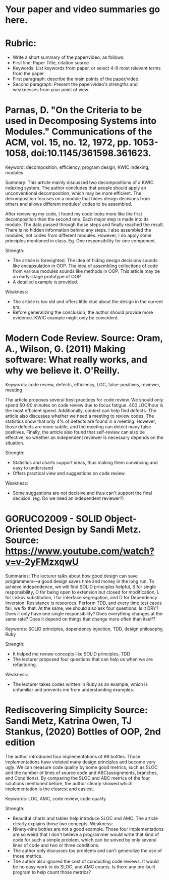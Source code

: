 # Your paper and video summaries go here.

# Rubric:
* Write a short summary of the paper/video, as follows:
* First line: Paper Title, citation source
* Keywords: List keywords from paper, or select 4-8 most relevant terms from the paper
* First paragraph: describe the main points of the paper/video.
* Second paragraph: Present the paper/video's strengths and weaknesses from your point of view.


# Parnas, D. "On the Criteria to be used in Decomposing Systems into Modules." Communications of the ACM, vol. 15, no. 12, 1972, pp. 1053-1058, doi:10.1145/361598.361623.

Keyword: decomposition, efficiency, program design, KWIC indexing, modules

Summary:
This article mainly discussed two decompositions of a KWIC indexing system. The author concludes that people should apply an unconventional decomposition, which may be more efficient. The decomposition focuses on a module that hides design decisions from others and allows different modules' codes to be assembled.

After reviewing my code, I found my code looks more like the first decomposition than the second one. Each major step is made into its module. The data passed through those steps and finally reached the result. There is no hidden information behind any steps. I also assembled the modules, not codes from different modules. However, I do apply some principles mentioned in class. Eg. One responsibility for one component.

Strength:
* The article is foresighted. The idea of hiding design decisions sounds like encapsulation in OOP. The idea of assembling collections of code from various modules sounds like methods in OOP. This article may be an early-stage prototype of OOP
* A detailed example is provided.

Weakness:
* The article is too old and offers little clue about the design in the current era. 
* Before generalizing the conclusion, the author should provide more evidence. KWIC example might only be coincident.


# Modern Code Review. Source: Oram, A., Wilson, G. (2011) Making software: What really works, and why we believe it. O'Reilly.

Keywords: code review, defects, efficiency,
LOC, false-positives, reviewer, meeting

The article proposes several best practices for code review. We should only spend 60-90 minutes on code review due to focus fatigue. 400 LOC/hour is the most efficient speed. Additionally, context can help find defects. The article also discusses whether we need a meeting to review codes. The statistics show that only 4% of defects are found in a meeting. However, those defects are more subtle, and the meeting can detect many false positives. Finally, the article also found that self-review can also be effective, so whether an independent reviewer is necessary depends on the situation.

Strength: 
* Statistics and charts support ideas, thus making them convincing and easy to understand
* Offers practical view and suggestions on code review.

Weakness:
* Some suggestions are not decisive and thus can't support the final decision. (eg. Do we need an independent reviewer?)



# GORUCO2009 - SOLID Object-Oriented Design by Sandi Metz. Source: https://www.youtube.com/watch?v=v-2yFMzxqwU
Summaries:
The lecturer talks about how good design can save programmers—a good design saves time and money in the long run. To achieve independence, we will find SOLID principles helpful, S for single responsibility, O for being open to extension but closed for modification, L for Liskov substitution, I for interface segregation, and D for Dependency Inversion. Resistance is resources. Perform TDD, and every time test cases fail, we fix that. At the same, we should also ask four questions: Is it DRY? Does it only have one single responsibility? Does everything changes at the same rate? Does it depend on things that change more often than itself?

Keywords: SOLID principles, dependency injection, TDD, design philosophy, Ruby

Strength:
* It helped me review concepts like SOLID principles, TDD
* The lecturer proposed four questions that can help us when we are refactoring.

Weakness: 
* The lecturer takes codes written in Ruby as an example, which is unfamiliar and prevents me from understanding examples.

# Rediscovering Simplicity Source: Sandi Metz, Katrina Owen, TJ Stankus, (2020) Bottles of OOP, 2nd edition

The author introduced four implementations of 99 bottles. Those implementations have violated many design principles and become very ugly. We can measure code quality by some good metrics, such as SLOC and the number of lines of source code and  ABC(assignments, branches, and Conditions). By comparing the SLOC and ABC metrics of
the four solutions mentioned before, the author clearly showed which implementation is the clearest and easiest.

Keywords: LOC, AMC, code review, code quality

Strength:
* Beautiful charts and tables help introduce SLOC and AMC. The article clearly explains those two concepts.
Weakness:
* Ninety-nine bottles are not a good example. Those four implementations are so weird that I don't believe a programmer would write that kind of code for such a simple problem, which can be solved by only several lines of code and two or three conditions. 
* The author only discusses toy problems and can't generalize the use of those metrics.
* The author also ignored the cost of conducting code reviews. It would be no easy work to do SLOC, and AMC counts. Is there any pre-built program to help count those metrics?